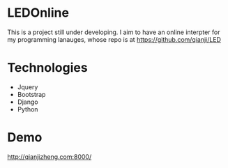 # LEDOnline
This is a project still under developing. I aim to have an online interpter for my programming lanauges, whose repo is at https://github.com/qianji/LED
# Technologies
 - Jquery
 - Bootstrap
 - Django
 - Python

# Demo
http://qianjizheng.com:8000/
